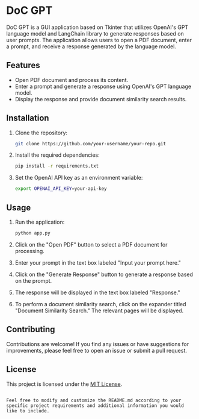 # DoC GPT

DoC GPT is a GUI application based on Tkinter that utilizes OpenAI's GPT language model and LangChain library to generate responses based on user prompts. The application allows users to open a PDF document, enter a prompt, and receive a response generated by the language model.

## Features

- Open PDF document and process its content.
- Enter a prompt and generate a response using OpenAI's GPT language model.
- Display the response and provide document similarity search results.

## Installation

1. Clone the repository:

   ```bash
   git clone https://github.com/your-username/your-repo.git
   ```

2. Install the required dependencies:

   ```bash
   pip install -r requirements.txt
   ```

3. Set the OpenAI API key as an environment variable:

   ```bash
   export OPENAI_API_KEY=your-api-key
   ```

## Usage

1. Run the application:

   ```bash
   python app.py
   ```

2. Click on the "Open PDF" button to select a PDF document for processing.
3. Enter your prompt in the text box labeled "Input your prompt here."
4. Click on the "Generate Response" button to generate a response based on the prompt.
5. The response will be displayed in the text box labeled "Response."
6. To perform a document similarity search, click on the expander titled "Document Similarity Search." The relevant pages will be displayed.

## Contributing

Contributions are welcome! If you find any issues or have suggestions for improvements, please feel free to open an issue or submit a pull request.

## License

This project is licensed under the [MIT License](LICENSE).
```

Feel free to modify and customize the README.md according to your specific project requirements and additional information you would like to include.
